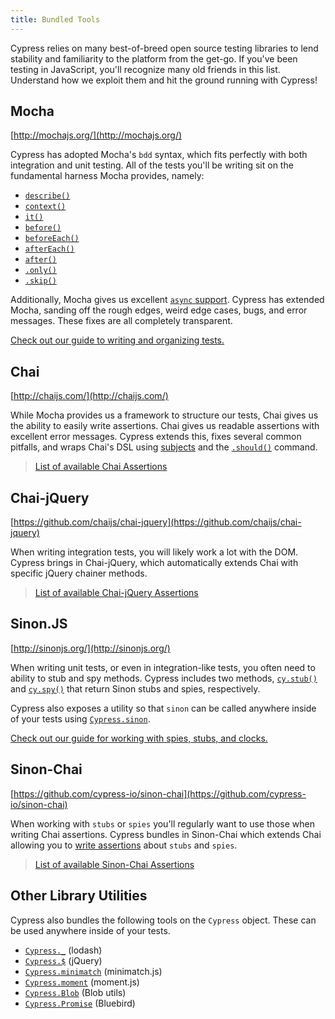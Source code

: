 ```yaml
---
title: Bundled Tools
---
```


<Alert type="info">

Cypress relies on many best-of-breed open source testing libraries to lend stability and familiarity to the platform from the get-go. If you've been testing in JavaScript, you'll recognize many old friends in this list. Understand how we exploit them and hit the ground running with Cypress!

</Alert>

## Mocha

<Icon name="github"></Icon> [http://mochajs.org/](http://mochajs.org/)

Cypress has adopted Mocha's `bdd` syntax, which fits perfectly with both integration and unit testing. All of the tests you'll be writing sit on the fundamental harness Mocha provides, namely:

- [`describe()`](http://mochajs.org/#bdd)
- [`context()`](http://mochajs.org/#bdd)
- [`it()`](http://mochajs.org/#bdd)
- [`before()`](http://mochajs.org/#hooks)
- [`beforeEach()`](http://mochajs.org/#hooks)
- [`afterEach()`](http://mochajs.org/#hooks)
- [`after()`](http://mochajs.org/#hooks)
- [`.only()`](http://mochajs.org/#exclusive-tests)
- [`.skip()`](http://mochajs.org/#exclusive-tests)

Additionally, Mocha gives us excellent [`async` support](http://mochajs.org/#asynchronous-code). Cypress has extended Mocha, sanding off the rough edges, weird edge cases, bugs, and error messages. These fixes are all completely transparent.

<Alert type="info">

[Check out our guide to writing and organizing tests.](/guides/core-concepts/writing-and-organizing-tests)

</Alert>

## Chai

<Icon name="github"></Icon> [http://chaijs.com/](http://chaijs.com/)

While Mocha provides us a framework to structure our tests, Chai gives us the ability to easily write assertions. Chai gives us readable assertions with excellent error messages. Cypress extends this, fixes several common pitfalls, and wraps Chai's DSL using [subjects](/guides/core-concepts/introduction-to-cypress#Assertions) and the [`.should()`](/api/commands/should) command.

> <Icon name="chevron-right"></Icon> [List of available Chai Assertions](/guides/references/assertions#Chai)

## Chai-jQuery

<Icon name="github"></Icon> [https://github.com/chaijs/chai-jquery](https://github.com/chaijs/chai-jquery)

When writing integration tests, you will likely work a lot with the DOM. Cypress brings in Chai-jQuery, which automatically extends Chai with specific jQuery chainer methods.

> <Icon name="chevron-right"></Icon> [List of available Chai-jQuery Assertions](/guides/references/assertions#Chai-jQuery)

## Sinon.JS

<Icon name="github"></Icon> [http://sinonjs.org/](http://sinonjs.org/)

When writing unit tests, or even in integration-like tests, you often need to ability to stub and spy methods. Cypress includes two methods, [`cy.stub()`](/api/commands/stub) and [`cy.spy()`](/api/commands/spy) that return Sinon stubs and spies, respectively.

Cypress also exposes a utility so that `sinon` can be called anywhere inside of your tests using [`Cypress.sinon`](/api/utilities/sinon).

<Alert type="info">

[Check out our guide for working with spies, stubs, and clocks.](/guides/guides/stubs-spies-and-clocks)

</Alert>

## Sinon-Chai

<Icon name="github"></Icon> [https://github.com/cypress-io/sinon-chai](https://github.com/cypress-io/sinon-chai)

When working with `stubs` or `spies` you'll regularly want to use those when writing Chai assertions. Cypress bundles in Sinon-Chai which extends Chai allowing you to [write assertions](https://github.com/cypress-io/sinon-chai) about `stubs` and `spies`.

> <Icon name="chevron-right"></Icon> [List of available Sinon-Chai Assertions](/guides/references/assertions#Sinon-Chai)

## Other Library Utilities

Cypress also bundles the following tools on the `Cypress` object. These can be used anywhere inside of your tests.

- [`Cypress._`](/api/utilities/_) (lodash)
- [`Cypress.$`](/api/utilities/$) (jQuery)
- [`Cypress.minimatch`](/api/utilities/minimatch) (minimatch.js)
- [`Cypress.moment`](/api/utilities/moment) (moment.js)
- [`Cypress.Blob`](/api/utilities/blob) (Blob utils)
- [`Cypress.Promise`](/api/utilities/promise) (Bluebird)
